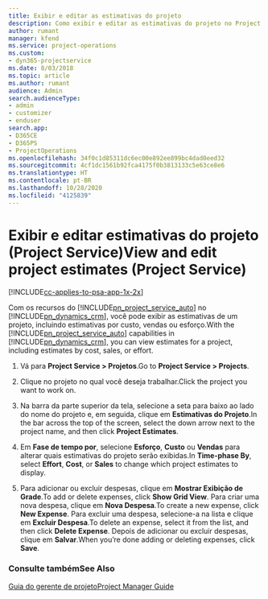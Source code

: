 ```yaml
---
title: Exibir e editar as estimativas do projeto
description: Como exibir e editar as estimativas do projeto no Project Service
author: rumant
manager: kfend
ms.service: project-operations
ms.custom:
- dyn365-projectservice
ms.date: 8/03/2018
ms.topic: article
ms.author: rumant
audience: Admin
search.audienceType:
- admin
- customizer
- enduser
search.app:
- D365CE
- D365PS
- ProjectOperations
ms.openlocfilehash: 34f0c1d85311dc6ec00e892ee899bc4dad0eed32
ms.sourcegitcommit: 4cf1dc1561b92fca4175f0b3813133c5e63ce8e6
ms.translationtype: HT
ms.contentlocale: pt-BR
ms.lasthandoff: 10/28/2020
ms.locfileid: "4125839"
---
```

# <a name="view-and-edit-project-estimates-project-service"></a><span data-ttu-id="40085-103">Exibir e editar estimativas do projeto (Project Service)</span><span class="sxs-lookup"><span data-stu-id="40085-103">View and edit project estimates (Project Service)</span></span>

[!INCLUDE[cc-applies-to-psa-app-1x-2x](../includes/cc-applies-to-psa-app-1x-2x.md)]

<span data-ttu-id="40085-104">Com os recursos do [!INCLUDE[pn_project_service_auto](../includes/pn-project-service-auto.md)] no [!INCLUDE[pn_dynamics_crm](../includes/pn-dynamics-crm.md)], você pode exibir as estimativas de um projeto, incluindo estimativas por custo, vendas ou esforço.</span><span class="sxs-lookup"><span data-stu-id="40085-104">With the [!INCLUDE[pn_project_service_auto](../includes/pn-project-service-auto.md)] capabilities in [!INCLUDE[pn_dynamics_crm](../includes/pn-dynamics-crm.md)], you can view estimates for a project, including estimates by cost, sales, or effort.</span></span>  
  
1.  <span data-ttu-id="40085-105">Vá para **Project Service > Projetos**.</span><span class="sxs-lookup"><span data-stu-id="40085-105">Go to **Project Service > Projects**.</span></span>  
  
2.  <span data-ttu-id="40085-106">Clique no projeto no qual você deseja trabalhar.</span><span class="sxs-lookup"><span data-stu-id="40085-106">Click the project you want to work on.</span></span>  
  
3.  <span data-ttu-id="40085-107">Na barra da parte superior da tela, selecione a seta para baixo ao lado do nome do projeto e, em seguida, clique em **Estimativas do Projeto**.</span><span class="sxs-lookup"><span data-stu-id="40085-107">In the bar across the top of the screen, select the down arrow next to the project name, and then click **Project Estimates**.</span></span>  
  
4.  <span data-ttu-id="40085-108">Em **Fase de tempo por**, selecione **Esforço**, **Custo** ou **Vendas** para alterar quais estimativas do projeto serão exibidas.</span><span class="sxs-lookup"><span data-stu-id="40085-108">In **Time-phase By**, select **Effort**, **Cost**, or **Sales** to change which project estimates to display.</span></span>  
  
5.  <span data-ttu-id="40085-109">Para adicionar ou excluir despesas, clique em **Mostrar Exibição de Grade**.</span><span class="sxs-lookup"><span data-stu-id="40085-109">To add or delete expenses, click **Show Grid View**.</span></span> <span data-ttu-id="40085-110">Para criar uma nova despesa, clique em **Nova Despesa**.</span><span class="sxs-lookup"><span data-stu-id="40085-110">To create a new expense, click **New Expense**.</span></span> <span data-ttu-id="40085-111">Para excluir uma despesa, selecione-a na lista e clique em **Excluir Despesa**.</span><span class="sxs-lookup"><span data-stu-id="40085-111">To delete an expense, select it from the list, and then click **Delete Expense**.</span></span> <span data-ttu-id="40085-112">Depois de adicionar ou excluir despesas, clique em **Salvar**.</span><span class="sxs-lookup"><span data-stu-id="40085-112">When you’re done adding or deleting expenses, click **Save**.</span></span>  
  
### <a name="see-also"></a><span data-ttu-id="40085-113">Consulte também</span><span class="sxs-lookup"><span data-stu-id="40085-113">See Also</span></span>  
 [<span data-ttu-id="40085-114">Guia do gerente de projeto</span><span class="sxs-lookup"><span data-stu-id="40085-114">Project Manager Guide</span></span>](../psa/project-manager-guide.md)
